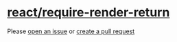 [react/require-render-return](https://github.com/yannickcr/eslint-plugin-react/tree/master/docs/rules/require-render-return.md)
===============================================================================================================================
Please [open an issue](https://github.com/professional-js/eslint-config/issues/new)
or [create a pull request](https://github.com/professional-js/eslint-config/edit/main/src/rules-configurations/react/require-render-return.md)

